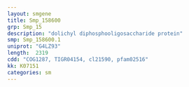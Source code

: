 ```yaml
---
layout: smgene
title: Smp_158600
grp: Smp_15
description: "dolichyl diphosphooligosaccharide protein"
smp: Smp_158600.1
uniprot: "G4LZ93"
length:  2319
cdd: "COG1287, TIGR04154, cl21590, pfam02516"
kk: K07151
categories: sm
---
```

